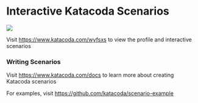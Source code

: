 # Interactive Katacoda Scenarios

[![](http://shields.katacoda.com/katacoda/wyfsxs/count.svg)](https://www.katacoda.com/wyfsxs "Get your profile on Katacoda.com")

Visit https://www.katacoda.com/wyfsxs to view the profile and interactive scenarios

### Writing Scenarios
Visit https://www.katacoda.com/docs to learn more about creating Katacoda scenarios

For examples, visit https://github.com/katacoda/scenario-example
